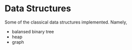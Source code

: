 # Data Structures
Some of the classical data structures implemented. Namely, 
- balansed binary tree
- heap
- graph

